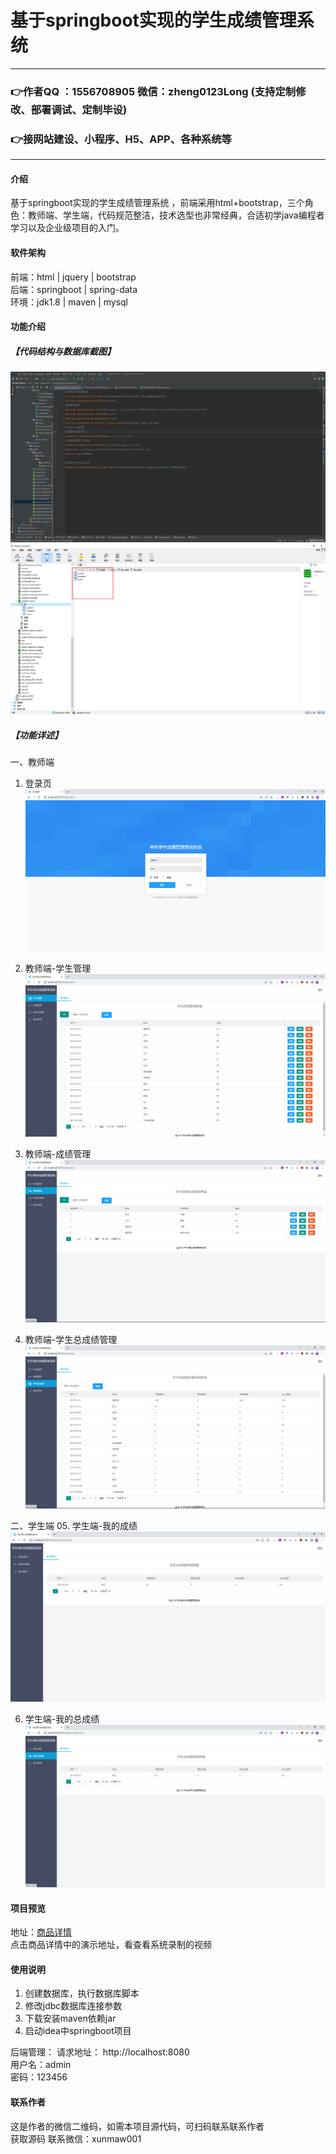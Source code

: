 # 基于springboot实现的学生成绩管理系统 

---
### 👉作者QQ ：1556708905 微信：zheng0123Long (支持定制修改、部署调试、定制毕设)

### 👉接网站建设、小程序、H5、APP、各种系统等

---

#### 介绍
基于springboot实现的学生成绩管理系统 ，前端采用html+bootstrap，三个角色：教师端、学生端，代码规范整洁，技术选型也非常经典，合适初学java编程者学习以及企业级项目的入门。


#### 软件架构
前端：html | jquery | bootstrap  
后端：springboot | spring-data  
环境：jdk1.8 | maven | mysql         


#### 功能介绍
##### 【代码结构与数据库截图】
![输入图片说明](images/00.%20代码.jpg)  
![输入图片说明](images/00.%20数据库.jpg)  

##### 【功能详述】 
一、教师端
01. 登录页
![输入图片说明](images/01.%20登录页.jpg)

02. 教师端-学生管理
![输入图片说明](images/02.%20教师端-学生管理.jpg)

03. 教师端-成绩管理
![输入图片说明](images/03.%20教师端-成绩管理.jpg)

04. 教师端-学生总成绩管理
![输入图片说明](images/04.%20教师端-学生总成绩管理.jpg)

二、学生端
05. 学生端-我的成绩
![输入图片说明](images/05.%20学生端-我的成绩.jpg)

06. 学生端-我的总成绩
![输入图片说明](images/06.%20学生端-我的总成绩.jpg)



#### 项目预览
地址：[商品详情 ](https://www.xunmaw.com/shop/detail/1705159650258829314)     
点击商品详情中的演示地址，看查看系统录制的视频    


#### 使用说明
1. 创建数据库，执行数据库脚本  
2. 修改jdbc数据库连接参数  
3. 下载安装maven依赖jar  
4. 启动idea中springboot项目     

后端管理： 
    请求地址： http://localhost:8080      
    用户名：admin    
    密码：123456      
  
  
#### 联系作者
这是作者的微信二维码，如需本项目源代码，可扫码联系联系作者   
获取源码 联系微信：xunmaw001


